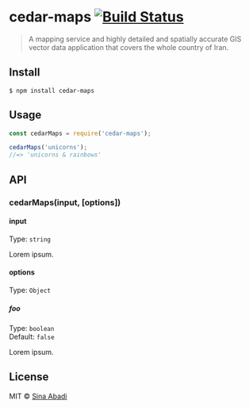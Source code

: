 # cedar-maps [![Build Status](https://travis-ci.org/sinaabadi/cedar-maps.svg?branch=master)](https://travis-ci.org/sinaabadi/cedar-maps)

> A mapping service and highly detailed and spatially accurate GIS vector data application that covers the whole country of Iran.


## Install

```
$ npm install cedar-maps
```


## Usage

```js
const cedarMaps = require('cedar-maps');

cedarMaps('unicorns');
//=> 'unicorns & rainbows'
```


## API

### cedarMaps(input, [options])

#### input

Type: `string`

Lorem ipsum.

#### options

Type: `Object`

##### foo

Type: `boolean`<br>
Default: `false`

Lorem ipsum.


## License

MIT © [Sina Abadi](https://cedarmaps.com)
